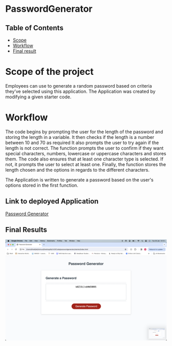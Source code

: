 # PasswordGenerator

## Table of Contents
- [Scope](#scope-of-project)
- [Workflow](#workflow)
- [Final result](#final-results)

# Scope of the project
Employees can use to generate a random password based on criteria they’ve selected using this application. The Application was created by modifying a given starter code.

# Workflow
The code begins by prompting the user for the length of the password and storing the length in a variable.
It then checks if the length is a number between 10 and 70 as required
It also prompts the user to try again if the length is not correct. 
The function prompts the user to confirm if they want special characters, numbers, lowercase or uppercase characters and stores them. The code also ensures that at least one character type is selected. If not, it prompts the user to select at least one. Finally, the function stores the length chosen and the options in regards to the different characters.
 
The Application is written to generate a password based on the user's options stored in the first function. 

## Link to deployed Application
[Password Generator](https://kjhohura24.github.io/passwordgenerator/)

## Final Results
![Password Generator result](https://github.com/Kjhohura24/passwordgenerator/blob/main/assets/Password%20generator%20%205.png)
